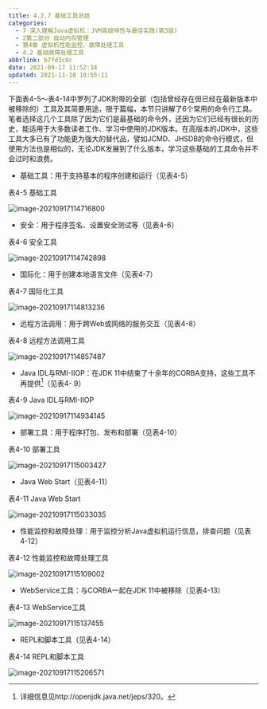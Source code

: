 ```yaml
---
title: 4.2.7 基础工具总结
categories: 
  - 7 深入理解Java虛拟机：JVM高级特性与最佳实践(第3版)
  - 2第二部分 自动内存管理
  - 第4章 虚拟机性能监控、故障处理工具
  - 4.2 基础故障处理工具
abbrlink: b7fd3c0c
date: 2021-09-17 11:52:34
updated: 2021-11-18 10:55:11
---
```

下面表4-5～表4-14中罗列了JDK附带的全部（包括曾经存在但已经在最新版本中被移除的）工具及其简要用途，限于篇幅，本节只讲解了6个常用的命令行工具。笔者选择这几个工具除了因为它们是最基础的命令外，还因为它们已经有很长的历史，能适用于大多数读者工作、学习中使用的JDK版本。在高版本的JDK中，这些工具大多已有了功能更为强大的替代品，譬如JCMD、JHSDB的命令行模式，但使用方法也是相似的，无论JDK发展到了什么版本，学习这些基础的工具命令并不会过时和浪费。

- 基础工具：用于支持基本的程序创建和运行（见表4-5）

表4-5 基础工具

![image-20210917114716800](https://gitee.com/XiaoLan223/images/raw/master/Blog/Sum/20210917114716.png)

- 安全：用于程序签名、设置安全测试等（见表4-6）

表4-6 安全工具

![image-20210917114742898](https://gitee.com/XiaoLan223/images/raw/master/Blog/Sum/20210917114743.png)

- 国际化：用于创建本地语言文件（见表4-7）

表4-7 国际化工具

![image-20210917114813236](https://gitee.com/XiaoLan223/images/raw/master/Blog/Sum/20210917114813.png)

- 远程方法调用：用于跨Web或网络的服务交互（见表4-8）

表4-8 远程方法调用工具

![image-20210917114857487](https://gitee.com/XiaoLan223/images/raw/master/Blog/Sum/20210917114857.png)

- Java IDL与RMI-IIOP：在JDK 11中结束了十余年的CORBA支持，这些工具不再提供[^1]（见表4- 9）

表4-9 Java IDL与RMI-IIOP

![image-20210917114934145](https://gitee.com/XiaoLan223/images/raw/master/Blog/Sum/20210917114934.png)

- 部署工具：用于程序打包、发布和部署（见表4-10）


表4-10 部署工具

![image-20210917115003427](https://gitee.com/XiaoLan223/images/raw/master/Blog/Sum/20210917115003.png)

- Java Web Start（见表4-11）

表4-11 Java Web Start

![image-20210917115033035](https://gitee.com/XiaoLan223/images/raw/master/Blog/Sum/20210917115033.png)

- 性能监控和故障处理：用于监控分析Java虚拟机运行信息，排查问题（见表4-12）

表4-12 性能监控和故障处理工具

![image-20210917115109002](https://gitee.com/XiaoLan223/images/raw/master/Blog/Sum/20210917115109.png)

- WebService工具：与CORBA一起在JDK 11中被移除（见表4-13）

表4-13 WebService工具

![image-20210917115137455](https://gitee.com/XiaoLan223/images/raw/master/Blog/Sum/20210917115137.png)

- REPL和脚本工具（见表4-14）

表4-14 REPL和脚本工具

![image-20210917115206571](https://gitee.com/XiaoLan223/images/raw/master/Blog/Sum/20210917115206.png)


[^1]: 详细信息见http://openjdk.java.net/jeps/320。
